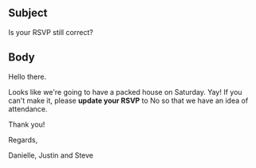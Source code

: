 ## Subject

Is your RSVP still correct?

## Body

Hello there.

Looks like we're going to have a packed house on Saturday. Yay!
If you can't make it, please **update your RSVP** to No so that we have an idea of attendance.

Thank you!

Regards,

Danielle, Justin and Steve
